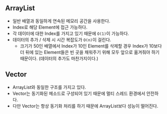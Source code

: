 ## ArrayList

- 일반 배열과 동일하게 연속된 메모리 공간을 사용한다.
- Index로 해당 Element에 접근 가능하다.
- 각 데이터에 대한 Index를 가지고 있기 때문에 `O(1)`이 가능하다.
- 데이터의 추가 / 삭제 시 시간 복잡도가 `O(n)`이 걸린다.
  - 크기가 50인 배열에서 Index가 10인 Element를 삭제할 경우 Index가 10보다 더 뒤에 있는 Element들은 빈 곳을 채워주기 위해 모두 앞으로 옮겨줘야 하기 때문이다. (데이터의 추가도 마찬가지이다.)

## Vector

- ArrayList와 동일한 구조를 가지고 있다.
- Vector는 동기화된 메소드로 구성되어 있기 때문에 멀티 스레드 환경에서 안전하다.
- 다만 Vector는 항상 동기화 처리를 하기 때문에 ArrayList보다 성능이 떨어진다. 

